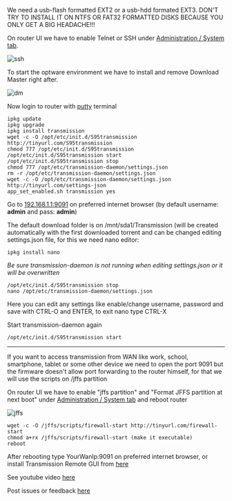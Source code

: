 We need a usb-flash formatted EXT2 or a usb-hdd formated EXT3. DON'T TRY TO INSTALL IT ON NTFS OR FAT32 FORMATTED DISKS BECAUSE YOU ONLY GET A BIG HEADACHE!!!

On router UI we have to enable Telnet or SSH under [Administration / System tab](http://192.168.1.1/Advanced_System_Content.asp).

![ssh](http://i45.tinypic.com/6rroqv.png)

To start the optware environment we have to install and remove Download Master right after.

![dm](http://i49.tinypic.com/x585f6.png)

Now login to router with [putty](http://www.chiark.greenend.org.uk/~sgtatham/putty/download.html) terminal
```
ipkg update
ipkg upgrade
ipkg install transmission
wget -c -O /opt/etc/init.d/S95transmission http://tinyurl.com/S95transmission
chmod 777 /opt/etc/init.d/S95transmission
/opt/etc/init.d/S95transmission start
/opt/etc/init.d/S95transmission stop
chmod 777 /opt/etc/transmission-daemon/settings.json
rm -r /opt/etc/transmission-daemon/settings.json
wget -c -O /opt/etc/transmission-daemon/settings.json http://tinyurl.com/settings-json
app_set_enabled.sh transmission yes
```

Go to [192.168.1.1:9091](http://192.168.1.1:9091) on preferred internet browser (by default username: **admin** and pass: **admin**)

The default download folder is on /mnt/sda1/Transmission (will be created automatically with the first downloaded torrent and can be changed editing settings.json file, for this we need nano editor:
```
ipkg install nano
```
_Be sure transmission-daemon is not running when editing settings.json or it will be overwritten_
```
/opt/etc/init.d/S95transmission stop
nano /opt/etc/transmission-daemon/settings.json
```
Here you can edit any settings like enable/change username, password and save with CTRL-O and ENTER, to exit nano type CTRL-X

Start transmission-daemon again
```
/opt/etc/init.d/S95transmission start
```
***


If you want to access transmission from WAN like work, school, smartphone, tablet or some other device we need to open the port 9091 but the firmware doesn't allow port forwarding to the router himself, for that we will use the scripts on /jffs partition

On router UI we have to enable "jffs partition" and "Format JFFS partition at next boot" under [Administration / System tab](http://192.168.1.1/Advanced_System_Content.asp) and reboot router

![jffs](http://i49.tinypic.com/x3ehpc.png)
```
wget -c -O /jffs/scripts/firewall-start http://tinyurl.com/firewall-start
chmod a+rx /jffs/scripts/firewall-start (make it executable)
reboot
```
After rebooting type YourWanIp:9091 on preferred internet browser, or install Transmission Remote GUI from [here](https://code.google.com/p/transmisson-remote-gui/)

See youtube video [here](http://www.youtube.com/watch?v=hHBEMYJfLi8)

Post issues or feedback [here](http://forums.smallnetbuilder.com/showthread.php?t=8696)